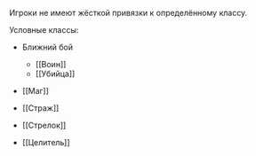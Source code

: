 Игроки не имеют жёсткой привязки к определённому классу. 

Условные классы:
- Ближний бой
	- [[Воин]]
	- [[Убийца]]
- [[Маг]]
- [[Страж]]
- [[Стрелок]]

- [[Целитель]]